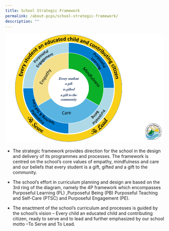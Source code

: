 ```yaml
---
title: School Strategic Framework
permalink: /about-pcps/school-strategic-framework/
description: ""
---
```

![](/images/Framework.png)


*   The strategic framework provides direction for the school in the design and delivery of its programmes and processes. The framework is centred on the school’s core values of empathy, mindfulness and care and our beliefs that every student is a gift, gifted and a gift to the community. 
*   The school’s effort in curriculum planning and design are based on the 3rd ring of the diagram, namely the 4P framework which encompasses Purposeful Learning (PL) ,Purposeful Being (PB) Purposeful Teaching and Self-Care (PTSC) and Purposeful Engagement (PE).   
      
    
*   The enactment of the school’s curriculum and processes is guided by the school’s vision – Every child an educated child and contributing citizen, ready to serve and to lead and further emphasized by our school motto –To Serve and To Lead.